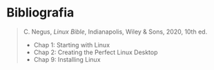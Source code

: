 # Bibliografia

> C. Negus, _Linux Bible_, Indianapolis, Wiley &amp; Sons, 2020, 10th ed.
>
> - Chap 1: Starting with Linux
> - Chap 2: Creating the Perfect Linux Desktop
> - Chap 9: Installing Linux

<!-- > - Chap 3: Using the Shell
> - Chap 4: Moving Around the Filesystem
> - Chap 5: Working with Text Files
> - Chap 6: Managing Running Processes
> - Chap 7: Writing Simple Shell Script
> - Chap 8: Learning System Administration
> - Chap 10: Getting and Managing Software
> - Chap 11: Managing User Accounts
> - Chap 12: Managing Disks and Filesystems

> D. J. Barrett, _Efficient Linux at the Command Line_, O'Reilly, 2022

> _Getting Git Right_, [www.atlassian.com/git](https://www.atlassian.com/git)
>
> - [What is Version Control](https://www.atlassian.com/git/tutorials/what-is-version-control)
> - [Source code management](https://www.atlassian.com/git/tutorials/source-code-management)
> - [What is Git](https://www.atlassian.com/git/tutorials/what-is-git)
> - [Why Git for your organization](https://www.atlassian.com/git/tutorials/why-git)
> - [Install Git](https://www.atlassian.com/git/tutorials/install-git)
> - [Setting up a repository](https://www.atlassian.com/git/tutorials/setting-up-a-repository)
> - [Saving Changes](https://www.atlassian.com/git/tutorials/saving-changes)

> C. Musciano, B. Kennedy, _HTML & XHTML, The Definitive Guide_, O'Reilly, 2006, 6th ed
>
> - Chap 1: HTML, XHTML, and the World Wide Web
> - Chap 2: Quick Start
> - Chap 3: Anatomy of an HTML Document
> - Chap 4: Text Basics
> - Chap 5: Rules, Images, and Multimedia
> - Chap 6: Links and Webs
> - Chap 7: Formatted Lists
> - Chap 8: Cascading Style Sheets
> - Chap 9: Forms
> - Chap 10: Tables

> _HTML Dog_, [www.htmldog.com](https://www.htmldog.com/)
>
> HTML Tutorial
>
> > HTML Beginner Tutorial
>
> - [Getting Started](https://www.htmldog.com/guides/html/beginner/gettingstarted/)
> - [Tags, Attributes, and Elements](https://www.htmldog.com/guides/html/beginner/tags/)
> - [Page Titles](https://www.htmldog.com/guides/html/beginner/titles/)
> - [Paragraphs](https://www.htmldog.com/guides/html/beginner/paragraphs/)
> - [Headings](https://www.htmldog.com/guides/html/beginner/headings/)
> - [Lists](https://www.htmldog.com/guides/html/beginner/lists/)
> - [Links](https://www.htmldog.com/guides/html/beginner/links/)
> - [Images](https://www.htmldog.com/guides/html/beginner/images/)
> - [Tables](https://www.htmldog.com/guides/html/beginner/tables/)
> - [Forms](https://www.htmldog.com/guides/html/beginner/forms/)
> - [Putting It All Together](https://www.htmldog.com/guides/html/beginner/conclusion/)

> > HTML Intermediate Tutorial
>
> - [Span and Div](https://www.htmldog.com/guides/html/intermediate/spandiv/)
> - [Text: Abbreviations, Quotations, and Code](https://www.htmldog.com/guides/html/intermediate/text/)
> - [Meta Tags](https://www.htmldog.com/guides/html/intermediate/metatags/)
> - [Tables: rowspan and colspan](https://www.htmldog.com/guides/html/intermediate/tables/)
> - [Description Lists](https://www.htmldog.com/guides/html/intermediate/definitionlists/)
> - [Text: Addresses, Definitions, Bi-directional, and Editorial](https://www.htmldog.com/guides/html/intermediate/text2/)
> - [Sectioning](https://www.htmldog.com/guides/html/intermediate/sectioning/) -->
